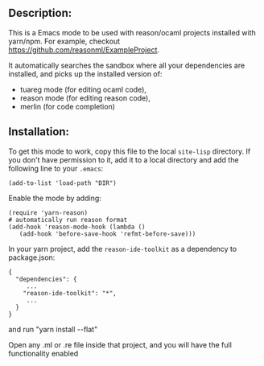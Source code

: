 ## Description:

This is a Emacs mode to be used with reason/ocaml projects installed with yarn/npm. For example, checkout https://github.com/reasonml/ExampleProject.

It automatically searches the sandbox where all your dependencies are installed,
and picks up the installed version of:
- tuareg mode (for editing ocaml code),
- reason mode (for editing reason code),
- merlin (for code completion)


## Installation:
To get this mode to work, copy this file to the local `site-lisp` directory.
If you don't have permission to it, add it to a local directory and add the
following line to your `.emacs`:
```
(add-to-list 'load-path "DIR")
```
Enable the mode by adding:
```
(require 'yarn-reason)
# automatically run reason format
(add-hook 'reason-mode-hook (lambda ()
   (add-hook 'before-save-hook 'refmt-before-save)))
```
In your yarn project, add the `reason-ide-toolkit` as a dependency to package.json:
```
{
  "dependencies": {
     ...
    "reason-ide-toolkit": "*",
     ...
  }
}
```
and run "yarn install --flat"

Open any .ml or .re file inside that project, and you will have the full functionality enabled
